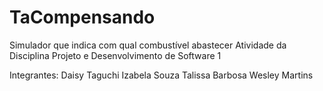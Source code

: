 # TaCompensando
Simulador que indica com qual combustível abastecer
Atividade da Disciplina Projeto e Desenvolvimento de Software 1

Integrantes:
Daisy Taguchi
Izabela Souza
Talissa Barbosa
Wesley Martins
